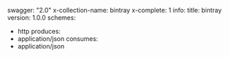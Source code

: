 swagger: "2.0"
x-collection-name: bintray
x-complete: 1
info:
  title: bintray
  version: 1.0.0
schemes:
- http
produces:
- application/json
consumes:
- application/json